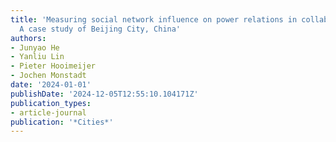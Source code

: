 ```yaml
---
title: 'Measuring social network influence on power relations in collaborative planning:
  A case study of Beijing City, China'
authors:
- Junyao He
- Yanliu Lin
- Pieter Hooimeijer
- Jochen Monstadt
date: '2024-01-01'
publishDate: '2024-12-05T12:55:10.104171Z'
publication_types:
- article-journal
publication: '*Cities*'
---
```

